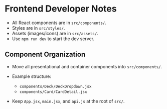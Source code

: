 # Frontend Developer Notes

- All React components are in `src/components/`.
- Styles are in `src/styles/`.
- Assets (images/icons) are in `src/assets/`.
- Use `npm run dev` to start the dev server.

## Component Organization

- Move all presentational and container components into `src/components/`.
- Example structure:
  - `components/Deck/DeckDropdown.jsx`
  - `components/Card/CardDetail.jsx`

- Keep `App.jsx`, `main.jsx`, and `api.js` at the root of `src/`.
